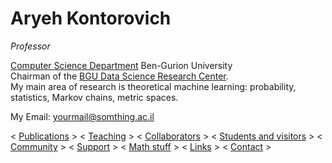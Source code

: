 # Aryeh Kontorovich
*Professor*  

[Computer Science Department](https://in.bgu.ac.il/en/natural_science/cs/Pages/default.aspx)
Ben-Gurion University  
Chairman of the [BGU Data Science Research Center](https://in.bgu.ac.il/en/data-science/Pages/default.aspx).  
My main area of research is theoretical machine learning: probability, statistics, Markov chains, metric spaces.  

My Email: [yourmail@somthing.ac.il](mailto:yourmail@somthing.ac.il)

< [Publications](publications.md) > < [Teaching](teaching.md) > < [Collaborators](collaborators.md) > < [Students and visitors](students.md) > < [Community](community.md) > < [Support](support.md) > < [Math stuff](wiki/math.md) > < [Links](links.md) > < [Contact](contact.md) >
